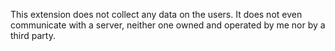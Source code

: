 This extension does not collect any data on the users. It does not even communicate with a server, neither one owned and operated by me nor by a third party.
